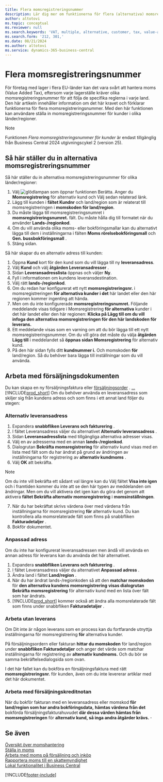 ```yaml
---
title: Flera momsregistreringsnummer
description: Lär dig mer om funktionerna för flera (alternativa) momsregistreringsnummer.
author: altotovi
ms.topic: conceptual
ms.reviewer: null
ms.search.keywords: 'VAT, multiple, alternative, customer, tax, value-added tax'
ms.search.form: '212, 301,'
ms.date: 08/21/2024
ms.author: altotovi
ms.service: dynamics-365-business-central
---
```


# Flera momsregistreringsnummer 

För företag med lager i flera EU-länder kan det vara svårt att hantera moms (Value Added Tax), eftersom varje lagerställe kräver olika momsregistreringsnummer för att följa de specifika reglerna i varje land. Den här artikeln innehåller information om det här kravet och förklarar funktionerna för flera momsregistreringsnummer. Med den här funktionen kan användare ställa in momsregistreringsnummer för kunder i olika länder/regioner.  

> [!NOTE]
> Funktionen *Flera momsregistreringsnummer för kunder* är endast tillgänglig från Business Central 2024 utgivningscykel 2 (version 25).

## Så här ställer du in alternativa momsregistreringsnummer  

Så här ställer du in alternativa momsregistreringsnummer för olika länder/regioner: 

1. Välj ![glödlampan som öppnar funktionen Berätta.](media/ui-search/search_small.png "Berätta vad du vill göra") Anger du **Momsregistrering** för alternativ kund och Välj sedan relaterad länk. 
2. Lägg till kunden i **fältet Kundnr** och land/region som är relaterat till momsregistreringen i **momskoden för land/region**.  
3. Du måste lägga till momsregistreringsnumret i **momsregistreringsnumret.** fält. Du måste hålla dig till formatet när du använder **Lands-/regionkod**. 
4. Om du vill använda olika moms- eller bokföringsmallar kan du alternativt lägga till dem i inställningarna i fälten **Moms rörelsebokföringsmall** och **Gen. bussbokföringsmall** . 
5. Stäng sidan.   

Så här skapar du en alternativ adress till kunden:  

1. Öppna **Kund**  kort för den kund som du vill lägga till ny **leveransadress**. 
2. Välj **Kund** och välj **åtgärden Leveransadresser** .   
3. Sidan **Leveransadresslista** öppnas och väljer **Ny**. 
4. Fyll i informationen om kundens leveransdestination.  
5. Välj rätt **lands-/regionkod**.   
6. Om du redan har konfigurerat ett nytt **momsregistreringsnr.** i momsregistreringen **för alternativa kunder i det** här landet eller den här regionen kommer ingenting att hända. 
7. Men om du inte konfigurerade **momsregistreringsnumret.** Följande meddelande visas tidigare i Momsregistrering **för alternativa** kunder i det här landet eller den här regionen: **Klicka på Lägg till om du vill infoga den alternativa momsregistreringen för den här landskoden för leverans.** 
8. Ett meddelande visas som en varning om att du bör lägga till ett nytt momsregistreringsnummer. Om du vill göra det måste du välja **åtgärden Lägg till** i meddelandet så **öppnas sidan Momsregistrering** för alternativ kund. 
9. På den här sidan fylls ditt **kundnummer i.** Och momskoden **för** land/region. Så du behöver bara lägga till inställningar som du vill använda. 

## Arbeta med försäljningsdokumenten   

Du kan skapa en ny försäljningsfaktura eller [försäljningsorder](sales-how-invoice-sales.md) . [...](sales-how-sell-products.md)  [!INCLUDE[prod_short](includes/prod_short.md)] Om du behöver använda en leveransadress som skiljer sig från kundens adress och som finns i ett annat land följer du stegen:  

### Alternativ leveransadress  

1. Expandera **snabbfliken Leverans och fakturering** .   
2. I fältet Leveransadress väljer du alternativet **Alternativ leveransadress** . 
3. Sidan **Leveransadresslista** med tillgängliga alternativa adresser visas. 
4. Välj en av adresserna med en annan **lands-/regionkod**. 
5. Dialogrutan **Bekräfta momsregistrering** för alternativ kund visas med en lista med fält som du har ändrat på grund av ändringen av inställningarna för registrering av **alternativ kundmoms** . 
6. Välj **OK** att bekräfta.   

> [!NOTE]
> Om du inte vill bekräfta ett sådant val längre kan du Välj fältet **Visa inte igen** och i framtiden kommer du inte att se den här typen av meddelanden om ändringar. Men om du vill aktivera det igen kan du göra det genom att aktivera **fältet Bekräfta alternativ momsregistrering** i **momsinställningen**.  
   
7. När du har bekräftat skrivs värdena över med värdena från inställningarna för momsregistrering **för** alternativ kund. Du kan kontrollera alla momsrelaterade fält som finns på snabbfliken **Fakturadetaljer** .  
8. Bokför dokumentet.  

### Anpassad adress  

Om du inte har konfigurerat leveransadressen men ändå vill använda en annan adress för leverans kan du använda det här alternativet.  

1. Expandera **snabbfliken Leverans och fakturering** .   
2. I fältet Leveransadress väljer du alternativet **Anpassad adress** .  
3. Ändra land i fältet **Land/region** .  
4. När du har ändrat lands-/regionkoden så att den **matchar momskoden** för **den alternativa kundens momsregistrering** **visas dialogrutan Bekräfta momsregistrering** för alternativ kund med en lista över fält som har ändrats. 
5. [!INCLUDE[prod_short](includes/prod_short.md)] kommer också att ändra alla momsrelaterade fält som finns under snabbfliken **Fakturadetaljer** .  

### Arbeta utan leverans 

Om Dit inte är någon leverans som en process kan du fortfarande utnyttja inställningarna för momsregistrering **för** alternativa kunder.

På försäljningsordern eller fakturan **hittar du momskoden** för land/region under **snabbfliken Fakturadetaljer** och anger det värde som matchar inställningarna för registrering av **alternativ kundmoms.**  Och du bör se samma bekräftelsedialogsida som ovan. 

I det här fallet kan du bokföra en försäljningsfaktura med rätt **momsregistreringsnr.** för kunden, även om du inte levererar artiklar med det här dokumentet. 

### Arbeta med försäljningskreditnotan  

När du bokför fakturan med en leveransadress eller momskod **för land/region som har andra bokföringsdata,**  **hämtas värdena från det** bokförda försäljningsfakturahuvudet **där dessa värden hämtas från momsregistreringen**  för **alternativ kund, så inga andra åtgärder krävs.**  **·** 

## Se även

[Översikt över momshantering](finance-manage-vat.md)    
[Ställa in moms](finance-setup-vat.md)    
[Arbeta med moms på försäljning och inköp](finance-work-with-vat.md)    
[Rapportera moms till en skattemyndighet](finance-how-report-vat.md)    
[Lokal funktionalitet i Business Central](about-localization.md)    


[!INCLUDE[footer-include](includes/footer-banner.md)]
